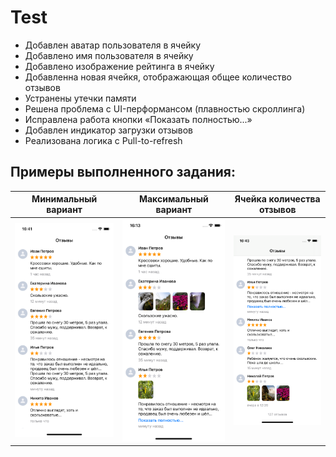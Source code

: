 # Test

- Добавлен аватар пользователя в ячейку
- Добавлено имя пользователя в ячейку
- Добавлено изображение рейтинга в ячейку
- Добавленна новая ячейкя, отображающая общее количество отзывов
- Устранены утечки памяти
- Решена проблема с UI-перформансом (плавностью скроллинга)
- Исправлена работа кнопки «Показать полностью...»
- Добавлен индикатор загрузки отзывов
- Реализована логика с Pull-to-refresh

## Примеры выполненного задания:

Минимальный вариант|Максимальный вариант|Ячейка количества отзывов
-|-|-
![Минимальный вариант](/Screenshots/1.png) | ![Максимальный вариант](/Screenshots/2.png) | ![Ячейка количества отзывов](/Screenshots/3.png)
